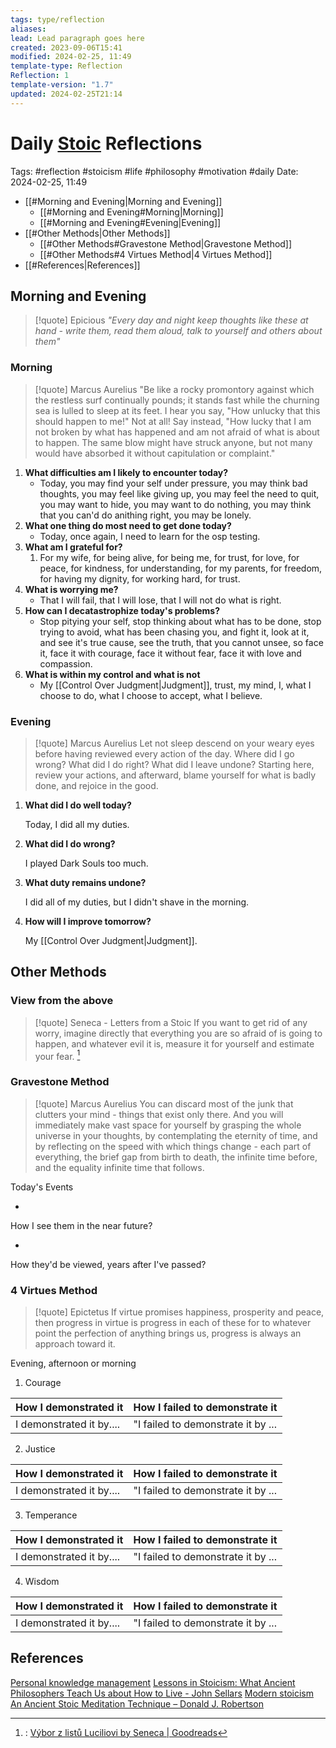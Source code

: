 ```yaml
---
tags: type/reflection
aliases: 
lead: Lead paragraph goes here
created: 2023-09-06T15:41
modified: 2024-02-25, 11:49
template-type: Reflection
Reflection: 1
template-version: "1.7"
updated: 2024-02-25T21:14
---
```

# Daily [Stoic](../SLIP-BOX/Stoicism.md) Reflections

Tags:  #reflection #stoicism #life #philosophy #motivation #daily 
Date: 2024-02-25, 11:49

- [[#Morning and Evening|Morning and Evening]]
	- [[#Morning and Evening#Morning|Morning]]
	- [[#Morning and Evening#Evening|Evening]]
- [[#Other Methods|Other Methods]]
	- [[#Other Methods#Gravestone Method|Gravestone Method]]
	- [[#Other Methods#4 Virtues Method|4 Virtues Method]]
- [[#References|References]]


## Morning and Evening

> [!quote] Epicious 
> _"Every day and night keep thoughts like these at hand - write them, read them aloud, talk to yourself and others about them"_

### Morning

> [!quote] Marcus Aurelius
> "Be like a rocky promontory against which the restless surf continually pounds; it stands fast while the churning sea is lulled to sleep at its feet. I hear you say, "How unlucky that this should happen to me!" Not at all! Say instead, "How lucky that I am not broken by what has happened and am not afraid of what is about to happen. The same blow might have struck anyone, but not many would have absorbed it without capitulation or complaint."

1. **What difficulties am I likely to encounter today?**
	- Today, you may find your self under pressure, you may think bad thoughts, you may feel like giving up, you may feel the need to quit, you may want to hide, you may want to do nothing, you may think that you can'd do anithing right, you may be lonely. 
2. **What one thing do most need to get done today?**
	- Today, once again, I need to learn for the osp testing.
1. **What am I grateful for?**
	1. For my wife, for being alive, for being me, for trust, for love, for peace, for kindness, for understanding, for my parents, for freedom, for having my dignity, for working hard, for trust.
2. **What is worrying me?**
	- That I will fail, that I will lose, that I will not do what is right.
3. **How can I decatastrophize today's problems?**
	- Stop pitying your self, stop thinking about what has to be done, stop trying to avoid, what has been chasing you, and fight it, look at it, and see it's true cause, see the truth, that you cannot unsee, so face it, face it with courage, face it without fear, face it with love and compassion.
4. **What is within my control and what is not**
	- My [[Control Over Judgment|Judgment]], trust, my mind, I, what I choose to do, what I choose to accept, what I believe.

### Evening

> [!quote] Marcus Aurelius
> Let not sleep descend on your weary eyes before having reviewed every action of the day. Where did I go wrong? What did I do right? What did I leave undone? Starting here, review your actions, and afterward, blame yourself for what is badly done, and rejoice in the good.

1. **What did I do well today?**

	Today, I did all my duties. 

3. **What did I do wrong?**

	I played Dark Souls too much.

4. **What duty remains undone?**

	I did all of my duties, but I didn't shave in the morning.

5. **How will I improve tomorrow?**

	My [[Control Over Judgment|Judgment]]. 

## Other Methods

### View from the above

> [!quote] Seneca - Letters from a Stoic
> If you want to get rid of any worry, imagine directly that everything you are so afraid of is going to happen, and whatever evil it is, measure it for yourself and estimate your fear. [^Seneca]


### Gravestone Method

> [!quote] Marcus Aurelius
> You can discard most of the junk that clutters your mind - things that exist only there. And you will immediately make vast space for yourself by grasping the whole universe in your thoughts, by contemplating the eternity of time, and by reflecting on the speed with which things change - each part of everything, the brief gap from birth to death, the infinite time before, and the equality infinite time that follows. 

Today's Events 

-

How I see them in the near future? 

-

How they'd be viewed, years after I've passed?

### 4 Virtues Method

> [!quote] Epictetus 
> If virtue promises happiness, prosperity and peace, then progress in virtue is progress in each of these for to whatever point the perfection of anything brings us, progress is always an approach toward it.

Evening, afternoon or morning

1. Courage 

| How I demonstrated it  | How I failed to demonstrate it |
| ------------------- | ---------------- |
| I demonstrated it by....                 | "I failed to demonstrate it by ...              |

2. Justice

| How I demonstrated it  | How I failed to demonstrate it |
| ------------------- | ---------------- |
| I demonstrated it by....                 | "I failed to demonstrate it by ...             

3. Temperance

| How I demonstrated it  | How I failed to demonstrate it |
| ------------------- | ---------------- |
| I demonstrated it by....                 | "I failed to demonstrate it by ...             

4. Wisdom

| How I demonstrated it  | How I failed to demonstrate it |
| ------------------- | ---------------- |
| I demonstrated it by....                 | "I failed to demonstrate it by ...             

## References

[Personal knowledge management](Personal%20knowledge%20management.md)
[Lessons in Stoicism: What Ancient Philosophers Teach Us about How to Live - John Sellars](https://books.google.cz/books/about/Lessons_in_Stoicism.html?id=ky84zQEACAAJ&redir_esc=y)
[Modern stoicism](https://modernstoicism.com/)
[An Ancient Stoic Meditation Technique – Donald J. Robertson](https://donaldrobertson.name/2017/03/22/an-ancient-stoic-meditation-technique/)

[^Seneca]:: [Výbor z listů Luciliovi by Seneca | Goodreads](https://www.goodreads.com/book/show/23340595-v-bor-z-list-luciliovi) 